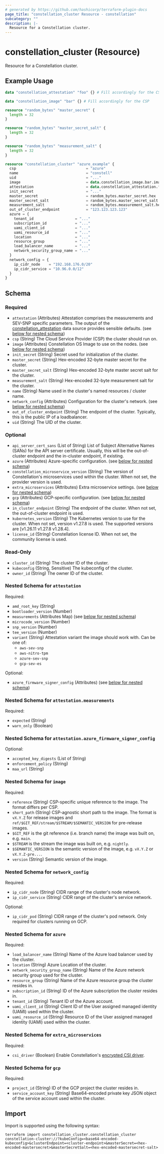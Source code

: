 ```yaml
---
# generated by https://github.com/hashicorp/terraform-plugin-docs
page_title: "constellation_cluster Resource - constellation"
subcategory: ""
description: |-
  Resource for a Constellation cluster.
---
```


# constellation_cluster (Resource)

Resource for a Constellation cluster.

## Example Usage

```terraform
data "constellation_attestation" "foo" {} # Fill accordingly for the CSP and attestation variant

data "constellation_image" "bar" {} # Fill accordingly for the CSP

resource "random_bytes" "master_secret" {
  length = 32
}

resource "random_bytes" "master_secret_salt" {
  length = 32
}

resource "random_bytes" "measurement_salt" {
  length = 32
}

resource "constellation_cluster" "azure_example" {
  csp                                = "azure"
  name                               = "constell"
  uid                                = "..."
  image                              = data.constellation_image.bar.image
  attestation                        = data.constellation_attestation.foo.attestation
  init_secret                        = "..."
  master_secret                      = random_bytes.master_secret.hex
  master_secret_salt                 = random_bytes.master_secret_salt.hex
  measurement_salt                   = random_bytes.measurement_salt.hex
  out_of_cluster_endpoint            = "123.123.123.123"
  azure = {
    tenant_id                   = "..."
    subscription_id             = "..."
    uami_client_id              = "..."
    uami_resource_id            = "..."
    location                    = "..."
    resource_group              = "..."
    load_balancer_name          = "..."
    network_security_group_name = "..."
  }
  network_config = {
    ip_cidr_node    = "192.168.176.0/20"
    ip_cidr_service = "10.96.0.0/12"
  }
}
```

<!-- schema generated by tfplugindocs -->
## Schema

### Required

- `attestation` (Attributes) Attestation comprises the measurements and SEV-SNP specific parameters. The output of the [constellation_attestation](../data-sources/attestation.md) data source provides sensible defaults. (see [below for nested schema](#nestedatt--attestation))
- `csp` (String) The Cloud Service Provider (CSP) the cluster should run on.
- `image` (Attributes) Constellation OS Image to use on the nodes. (see [below for nested schema](#nestedatt--image))
- `init_secret` (String) Secret used for initialization of the cluster.
- `master_secret` (String) Hex-encoded 32-byte master secret for the cluster.
- `master_secret_salt` (String) Hex-encoded 32-byte master secret salt for the cluster.
- `measurement_salt` (String) Hex-encoded 32-byte measurement salt for the cluster.
- `name` (String) Name used in the cluster's named resources / cluster name.
- `network_config` (Attributes) Configuration for the cluster's network. (see [below for nested schema](#nestedatt--network_config))
- `out_of_cluster_endpoint` (String) The endpoint of the cluster. Typically, this is the public IP of a loadbalancer.
- `uid` (String) The UID of the cluster.

### Optional

- `api_server_cert_sans` (List of String) List of Subject Alternative Names (SANs) for the API server certificate. Usually, this will be the out-of-cluster endpoint and the in-cluster endpoint, if existing.
- `azure` (Attributes) Azure-specific configuration. (see [below for nested schema](#nestedatt--azure))
- `constellation_microservice_version` (String) The version of Constellation's microservices used within the cluster. When not set, the provider version is used.
- `extra_microservices` (Attributes) Extra microservice settings. (see [below for nested schema](#nestedatt--extra_microservices))
- `gcp` (Attributes) GCP-specific configuration. (see [below for nested schema](#nestedatt--gcp))
- `in_cluster_endpoint` (String) The endpoint of the cluster. When not set, the out-of-cluster endpoint is used.
- `kubernetes_version` (String) The Kubernetes version to use for the cluster. When not set, version v1.27.8 is used. The supported versions are [v1.26.11 v1.27.8 v1.28.4].
- `license_id` (String) Constellation license ID. When not set, the community license is used.

### Read-Only

- `cluster_id` (String) The cluster ID of the cluster.
- `kubeconfig` (String, Sensitive) The kubeconfig of the cluster.
- `owner_id` (String) The owner ID of the cluster.

<a id="nestedatt--attestation"></a>
### Nested Schema for `attestation`

Required:

- `amd_root_key` (String)
- `bootloader_version` (Number)
- `measurements` (Attributes Map) (see [below for nested schema](#nestedatt--attestation--measurements))
- `microcode_version` (Number)
- `snp_version` (Number)
- `tee_version` (Number)
- `variant` (String) Attestation variant the image should work with. Can be one of:
  * `aws-sev-snp`
  * `aws-nitro-tpm`
  * `azure-sev-snp`
  * `gcp-sev-es`

Optional:

- `azure_firmware_signer_config` (Attributes) (see [below for nested schema](#nestedatt--attestation--azure_firmware_signer_config))

<a id="nestedatt--attestation--measurements"></a>
### Nested Schema for `attestation.measurements`

Required:

- `expected` (String)
- `warn_only` (Boolean)


<a id="nestedatt--attestation--azure_firmware_signer_config"></a>
### Nested Schema for `attestation.azure_firmware_signer_config`

Optional:

- `accepted_key_digests` (List of String)
- `enforcement_policy` (String)
- `maa_url` (String)



<a id="nestedatt--image"></a>
### Nested Schema for `image`

Required:

- `reference` (String) CSP-specific unique reference to the image. The format differs per CSP.
- `short_path` (String) CSP-agnostic short path to the image. The format is `vX.Y.Z` for release images and `ref/$GIT_REF/stream/$STREAM/$SEMANTIC_VERSION` for pre-release images.
- `$GIT_REF` is the git reference (i.e. branch name) the image was built on, e.g. `main`.
- `$STREAM` is the stream the image was built on, e.g. `nightly`.
- `$SEMANTIC_VERSION` is the semantic version of the image, e.g. `vX.Y.Z` or `vX.Y.Z-pre...`.
- `version` (String) Semantic version of the image.


<a id="nestedatt--network_config"></a>
### Nested Schema for `network_config`

Required:

- `ip_cidr_node` (String) CIDR range of the cluster's node network.
- `ip_cidr_service` (String) CIDR range of the cluster's service network.

Optional:

- `ip_cidr_pod` (String) CIDR range of the cluster's pod network. Only required for clusters running on GCP.


<a id="nestedatt--azure"></a>
### Nested Schema for `azure`

Required:

- `load_balancer_name` (String) Name of the Azure load balancer used by the cluster.
- `location` (String) Azure Location of the cluster.
- `network_security_group_name` (String) Name of the Azure network security group used for the cluster.
- `resource_group` (String) Name of the Azure resource group the cluster resides in.
- `subscription_id` (String) ID of the Azure subscription the cluster resides in.
- `tenant_id` (String) Tenant ID of the Azure account.
- `uami_client_id` (String) Client ID of the User assigned managed identity (UAMI) used within the cluster.
- `uami_resource_id` (String) Resource ID of the User assigned managed identity (UAMI) used within the cluster.


<a id="nestedatt--extra_microservices"></a>
### Nested Schema for `extra_microservices`

Required:

- `csi_driver` (Boolean) Enable Constellation's [encrypted CSI driver](https://docs.edgeless.systems/constellation/workflows/storage).


<a id="nestedatt--gcp"></a>
### Nested Schema for `gcp`

Required:

- `project_id` (String) ID of the GCP project the cluster resides in.
- `service_account_key` (String) Base64-encoded private key JSON object of the service account used within the cluster.

## Import

Import is supported using the following syntax:

```shell
terraform import constellation_cluster.constellation_cluster constellation-cluster://?kubeConfig=<base64-encoded-kubeconfig>&clusterEndpoint=<cluster-endpoint>&masterSecret=<hex-encoded-mastersecret>&masterSecretSalt=<hex-encoded-mastersecret-salt>
```
